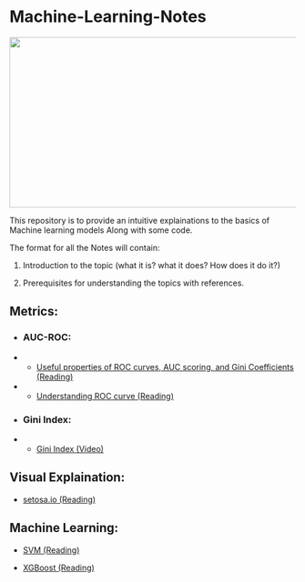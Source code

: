 # Machine-Learning-Notes

<img src = https://j.gifs.com/kZgy2x.gif width = "900" height = "300"/>


This repository is to provide an intuitive explainations to the basics of Machine learning models Along with some code.

The format for all the Notes will contain:

1. Introduction to the topic (what it is? what it does? How does it do it?)

2. Prerequisites for understanding the topics with references.


## Metrics:

*  ### AUC-ROC:

* * [Useful properties of ROC curves, AUC scoring, and Gini Coefficients (Reading)](https://luckytoilet.wordpress.com/)

* * [Understanding ROC curve (Reading)](https://stats.stackexchange.com/questions/105501/understanding-roc-curve)

* ### Gini Index:

* * [Gini Index (Video)](https://www.youtube.com/watch?v=u6SYXvmKOWo)


## Visual Explaination:

* [setosa.io (Reading)](http://setosa.io/ev/)

## Machine Learning:
* [SVM (Reading)](https://www.svm-tutorial.com/)

* [XGBoost (Reading)](http://blog.kaggle.com/2017/01/23/a-kaggle-master-explains-gradient-boosting/)
